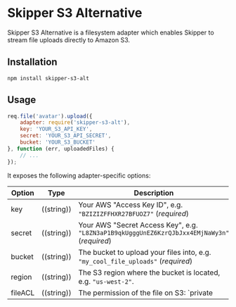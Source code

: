 Skipper S3 Alternative
======================

Skipper S3 Alternative is a filesystem adapter which enables Skipper to stream file uploads directly to Amazon S3.

## Installation

`npm install skipper-s3-alt`

## Usage

```js
req.file('avatar').upload({
    adapter: require('skipper-s3-alt'),
    key: 'YOUR_S3_API_KEY',
    secret: 'YOUR_S3_API_SECRET',
    bucket: 'YOUR_S3_BUCKET'
}, function (err, uploadedFiles) {
    // ...
});
```

It exposes the following adapter-specific options:

 Option     | Type                             | Description
 ---------- | -------------------------------- | --------------
 key        | ((string))                       | Your AWS "Access Key ID", e.g. `"BZIZIZFFHXR27BFUOZ7"` (_required_)
 secret     | ((string))                       | Your AWS "Secret Access Key", e.g. `"L8ZN3aP1B9qkUgggUnEZ6KzrQJbJxx4EMjNaWy3n"` (_required_)
 bucket     | ((string))                       | The bucket to upload your files into, e.g. `"my_cool_file_uploads"` (_required_)
 region     | ((string))                       | The S3 region where the bucket is located, e.g. `"us-west-2"`.
 fileACL    | ((string))                       | The permission of the file on S3: `private | public-read | public-read-write | authenticated-read | bucket-owner-read | bucket-owner-full-control` default is set to `public-read`.
